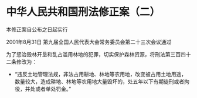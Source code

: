 # 中华人民共和国刑法修正案（二）

本修正案自公布之日起实行

2001年8月31日 第九届全国人民代表大会常务委员会第二十三次会议通过

<!-- INFO END -->

为了惩治毁林开垦和乱占滥用林地的犯罪，切实保护森林资源，将刑法第三百四十二条修改为：

- “违反土地管理法规，非法占用耕地、林地等农用地，改变被占用土地用途，数量较大，造成耕地、林地等农用地大量毁坏的，处五年以下有期徒刑或者拘役，并处或者单处罚金。”
